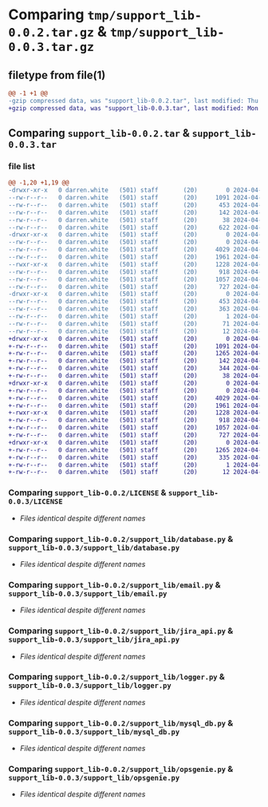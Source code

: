 # Comparing `tmp/support_lib-0.0.2.tar.gz` & `tmp/support_lib-0.0.3.tar.gz`

## filetype from file(1)

```diff
@@ -1 +1 @@
-gzip compressed data, was "support_lib-0.0.2.tar", last modified: Thu Apr 25 13:57:31 2024, max compression
+gzip compressed data, was "support_lib-0.0.3.tar", last modified: Mon Apr 29 12:58:07 2024, max compression
```

## Comparing `support_lib-0.0.2.tar` & `support_lib-0.0.3.tar`

### file list

```diff
@@ -1,20 +1,19 @@
-drwxr-xr-x   0 darren.white   (501) staff       (20)        0 2024-04-25 13:57:31.363251 support_lib-0.0.2/
--rw-r--r--   0 darren.white   (501) staff       (20)     1091 2024-04-25 12:47:41.000000 support_lib-0.0.2/LICENSE
--rw-r--r--   0 darren.white   (501) staff       (20)      453 2024-04-25 13:57:31.363125 support_lib-0.0.2/PKG-INFO
--rw-r--r--   0 darren.white   (501) staff       (20)      142 2024-04-25 12:57:54.000000 support_lib-0.0.2/README.md
--rw-r--r--   0 darren.white   (501) staff       (20)       38 2024-04-25 13:57:31.363303 support_lib-0.0.2/setup.cfg
--rw-r--r--   0 darren.white   (501) staff       (20)      622 2024-04-25 13:57:16.000000 support_lib-0.0.2/setup.py
-drwxr-xr-x   0 darren.white   (501) staff       (20)        0 2024-04-25 13:57:31.362321 support_lib-0.0.2/support_lib/
--rw-r--r--   0 darren.white   (501) staff       (20)        0 2024-04-25 12:44:00.000000 support_lib-0.0.2/support_lib/__init__.py
--rw-r--r--   0 darren.white   (501) staff       (20)     4029 2024-04-25 12:44:37.000000 support_lib-0.0.2/support_lib/database.py
--rw-r--r--   0 darren.white   (501) staff       (20)     1961 2024-04-25 12:44:37.000000 support_lib-0.0.2/support_lib/email.py
--rwxr-xr-x   0 darren.white   (501) staff       (20)     1228 2024-04-25 12:44:37.000000 support_lib-0.0.2/support_lib/jira_api.py
--rw-r--r--   0 darren.white   (501) staff       (20)      918 2024-04-25 12:44:37.000000 support_lib-0.0.2/support_lib/logger.py
--rw-r--r--   0 darren.white   (501) staff       (20)     1057 2024-04-25 12:44:37.000000 support_lib-0.0.2/support_lib/mysql_db.py
--rw-r--r--   0 darren.white   (501) staff       (20)      727 2024-04-25 12:44:37.000000 support_lib-0.0.2/support_lib/opsgenie.py
-drwxr-xr-x   0 darren.white   (501) staff       (20)        0 2024-04-25 13:57:31.362944 support_lib-0.0.2/support_lib.egg-info/
--rw-r--r--   0 darren.white   (501) staff       (20)      453 2024-04-25 13:57:31.000000 support_lib-0.0.2/support_lib.egg-info/PKG-INFO
--rw-r--r--   0 darren.white   (501) staff       (20)      363 2024-04-25 13:57:31.000000 support_lib-0.0.2/support_lib.egg-info/SOURCES.txt
--rw-r--r--   0 darren.white   (501) staff       (20)        1 2024-04-25 13:57:31.000000 support_lib-0.0.2/support_lib.egg-info/dependency_links.txt
--rw-r--r--   0 darren.white   (501) staff       (20)       71 2024-04-25 13:57:31.000000 support_lib-0.0.2/support_lib.egg-info/requires.txt
--rw-r--r--   0 darren.white   (501) staff       (20)       12 2024-04-25 13:57:31.000000 support_lib-0.0.2/support_lib.egg-info/top_level.txt
+drwxr-xr-x   0 darren.white   (501) staff       (20)        0 2024-04-29 12:58:07.984841 support_lib-0.0.3/
+-rw-r--r--   0 darren.white   (501) staff       (20)     1091 2024-04-25 12:47:41.000000 support_lib-0.0.3/LICENSE
+-rw-r--r--   0 darren.white   (501) staff       (20)     1265 2024-04-29 12:58:07.984597 support_lib-0.0.3/PKG-INFO
+-rw-r--r--   0 darren.white   (501) staff       (20)      142 2024-04-25 12:57:54.000000 support_lib-0.0.3/README.md
+-rw-r--r--   0 darren.white   (501) staff       (20)      344 2024-04-29 12:55:20.000000 support_lib-0.0.3/pyproject.toml
+-rw-r--r--   0 darren.white   (501) staff       (20)       38 2024-04-29 12:58:07.984896 support_lib-0.0.3/setup.cfg
+drwxr-xr-x   0 darren.white   (501) staff       (20)        0 2024-04-29 12:58:07.983416 support_lib-0.0.3/support_lib/
+-rw-r--r--   0 darren.white   (501) staff       (20)        0 2024-04-25 12:44:00.000000 support_lib-0.0.3/support_lib/__init__.py
+-rw-r--r--   0 darren.white   (501) staff       (20)     4029 2024-04-25 12:44:37.000000 support_lib-0.0.3/support_lib/database.py
+-rw-r--r--   0 darren.white   (501) staff       (20)     1961 2024-04-25 12:44:37.000000 support_lib-0.0.3/support_lib/email.py
+-rwxr-xr-x   0 darren.white   (501) staff       (20)     1228 2024-04-25 12:44:37.000000 support_lib-0.0.3/support_lib/jira_api.py
+-rw-r--r--   0 darren.white   (501) staff       (20)      918 2024-04-25 12:44:37.000000 support_lib-0.0.3/support_lib/logger.py
+-rw-r--r--   0 darren.white   (501) staff       (20)     1057 2024-04-25 12:44:37.000000 support_lib-0.0.3/support_lib/mysql_db.py
+-rw-r--r--   0 darren.white   (501) staff       (20)      727 2024-04-25 12:44:37.000000 support_lib-0.0.3/support_lib/opsgenie.py
+drwxr-xr-x   0 darren.white   (501) staff       (20)        0 2024-04-29 12:58:07.984321 support_lib-0.0.3/support_lib.egg-info/
+-rw-r--r--   0 darren.white   (501) staff       (20)     1265 2024-04-29 12:58:07.000000 support_lib-0.0.3/support_lib.egg-info/PKG-INFO
+-rw-r--r--   0 darren.white   (501) staff       (20)      335 2024-04-29 12:58:07.000000 support_lib-0.0.3/support_lib.egg-info/SOURCES.txt
+-rw-r--r--   0 darren.white   (501) staff       (20)        1 2024-04-29 12:58:07.000000 support_lib-0.0.3/support_lib.egg-info/dependency_links.txt
+-rw-r--r--   0 darren.white   (501) staff       (20)       12 2024-04-29 12:58:07.000000 support_lib-0.0.3/support_lib.egg-info/top_level.txt
```

### Comparing `support_lib-0.0.2/LICENSE` & `support_lib-0.0.3/LICENSE`

 * *Files identical despite different names*

### Comparing `support_lib-0.0.2/support_lib/database.py` & `support_lib-0.0.3/support_lib/database.py`

 * *Files identical despite different names*

### Comparing `support_lib-0.0.2/support_lib/email.py` & `support_lib-0.0.3/support_lib/email.py`

 * *Files identical despite different names*

### Comparing `support_lib-0.0.2/support_lib/jira_api.py` & `support_lib-0.0.3/support_lib/jira_api.py`

 * *Files identical despite different names*

### Comparing `support_lib-0.0.2/support_lib/logger.py` & `support_lib-0.0.3/support_lib/logger.py`

 * *Files identical despite different names*

### Comparing `support_lib-0.0.2/support_lib/mysql_db.py` & `support_lib-0.0.3/support_lib/mysql_db.py`

 * *Files identical despite different names*

### Comparing `support_lib-0.0.2/support_lib/opsgenie.py` & `support_lib-0.0.3/support_lib/opsgenie.py`

 * *Files identical despite different names*

